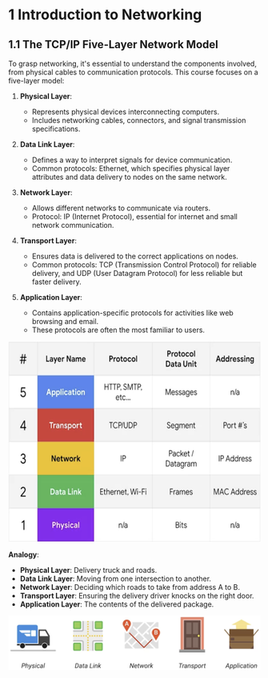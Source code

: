 # 1 Introduction to Networking
## 1.1 The TCP/IP Five-Layer Network Model
To grasp networking, it's essential to understand the components involved, from physical cables to communication protocols. This course focuses on a five-layer model:

1. **Physical Layer**: 
   - Represents physical devices interconnecting computers.
   - Includes networking cables, connectors, and signal transmission specifications.

2. **Data Link Layer**: 
   - Defines a way to interpret signals for device communication.
   - Common protocols: Ethernet, which specifies physical layer attributes and data delivery to nodes on the same network.

3. **Network Layer**: 
   - Allows different networks to communicate via routers.
   - Protocol: IP (Internet Protocol), essential for internet and small network communication.

4. **Transport Layer**: 
   - Ensures data is delivered to the correct applications on nodes.
   - Common protocols: TCP (Transmission Control Protocol) for reliable delivery, and UDP (User Datagram Protocol) for less reliable but faster delivery.

5. **Application Layer**: 
   - Contains application-specific protocols for activities like web browsing and email.
   - These protocols are often the most familiar to users.

<p align="center">
  <img src="https://github.com/JavadZandiyeh/Coursera-The-Bits-and-Bytes-of-Computer-Networking/blob/main/images/Screenshot%202024-08-04%20at%2011.47.25.png" height="400">
</p>

**Analogy**: 
- **Physical Layer**: Delivery truck and roads.
- **Data Link Layer**: Moving from one intersection to another.
- **Network Layer**: Deciding which roads to take from address A to B.
- **Transport Layer**: Ensuring the delivery driver knocks on the right door.
- **Application Layer**: The contents of the delivered package.

<p align="center">
  <img src="https://github.com/JavadZandiyeh/Coursera-The-Bits-and-Bytes-of-Computer-Networking/blob/main/images/Screenshot%202024-08-04%20at%2011.45.25.png">
</p>

